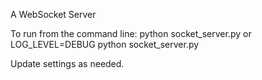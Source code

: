 A WebSocket Server

To run from the command line:
python socket_server.py
or
LOG_LEVEL=DEBUG python socket_server.py

Update settings as needed.
